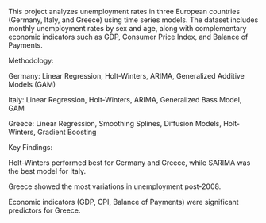 This project analyzes unemployment rates in three European countries (Germany, Italy, and Greece) using time series models. The dataset includes monthly unemployment rates by sex and age, along with complementary economic indicators such as GDP, Consumer Price Index, and Balance of Payments.

Methodology:

Germany: Linear Regression, Holt-Winters, ARIMA, Generalized Additive Models (GAM)

Italy: Linear Regression, Holt-Winters, ARIMA, Generalized Bass Model, GAM

Greece: Linear Regression, Smoothing Splines, Diffusion Models, Holt-Winters, Gradient Boosting


Key Findings:

Holt-Winters performed best for Germany and Greece, while SARIMA was the best model for Italy.

Greece showed the most variations in unemployment post-2008.

Economic indicators (GDP, CPI, Balance of Payments) were significant predictors for Greece.
